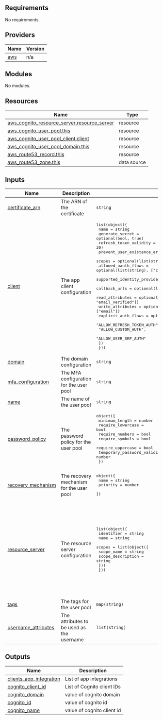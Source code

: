 ## Requirements

No requirements.

## Providers

| Name | Version |
|------|---------|
| <a name="provider_aws"></a> [aws](#provider\_aws) | n/a |

## Modules

No modules.

## Resources

| Name | Type |
|------|------|
| [aws_cognito_resource_server.resource_server](https://registry.terraform.io/providers/hashicorp/aws/latest/docs/resources/cognito_resource_server) | resource |
| [aws_cognito_user_pool.this](https://registry.terraform.io/providers/hashicorp/aws/latest/docs/resources/cognito_user_pool) | resource |
| [aws_cognito_user_pool_client.client](https://registry.terraform.io/providers/hashicorp/aws/latest/docs/resources/cognito_user_pool_client) | resource |
| [aws_cognito_user_pool_domain.this](https://registry.terraform.io/providers/hashicorp/aws/latest/docs/resources/cognito_user_pool_domain) | resource |
| [aws_route53_record.this](https://registry.terraform.io/providers/hashicorp/aws/latest/docs/resources/route53_record) | resource |
| [aws_route53_zone.this](https://registry.terraform.io/providers/hashicorp/aws/latest/docs/data-sources/route53_zone) | data source |

## Inputs

| Name | Description | Type | Default | Required |
|------|-------------|------|---------|:--------:|
| <a name="input_certificate_arn"></a> [certificate\_arn](#input\_certificate\_arn) | The ARN of the certificate | `string` | n/a | yes |
| <a name="input_client"></a> [client](#input\_client) | The app client configuration | <pre>list(object({<br>    name                          = string<br>    generate_secret               = optional(bool, true)<br>    refresh_token_validity        = optional(number, 30)<br>    prevent_user_existence_errors = optional(string, "LEGACY")<br>    scopes                        = optional(list(string), [])<br>    allowed_oauth_flows           = optional(list(string), ["client_credentials"])<br>    supported_identity_providers  = optional(list(string), ["COGNITO"])<br>    callback_urls                 = optional(list(string), ["http://localhost:3000"])<br>    read_attributes               = optional(list(string), ["email", "email_verified"])<br>    write_attributes              = optional(list(string), ["email"])<br>    explicit_auth_flows = optional(list(string), [<br>      "ALLOW_REFRESH_TOKEN_AUTH",<br>      "ALLOW_CUSTOM_AUTH",<br>      "ALLOW_USER_SRP_AUTH"<br>    ])<br>  }))</pre> | <pre>[<br>  {<br>    "name": "Dr.Cash Admin API 2.0",<br>    "scopes": [<br>      "user"<br>    ]<br>  }<br>]</pre> | no |
| <a name="input_domain"></a> [domain](#input\_domain) | The domain configuration | `string` | n/a | yes |
| <a name="input_mfa_configuration"></a> [mfa\_configuration](#input\_mfa\_configuration) | The MFA configuration for the user pool | `string` | `"OFF"` | no |
| <a name="input_name"></a> [name](#input\_name) | The name of the user pool | `string` | n/a | yes |
| <a name="input_password_policy"></a> [password\_policy](#input\_password\_policy) | The password policy for the user pool | <pre>object({<br>    minimum_length                   = number<br>    require_lowercase                = bool<br>    require_numbers                  = bool<br>    require_symbols                  = bool<br>    require_uppercase                = bool<br>    temporary_password_validity_days = number<br>  })</pre> | <pre>{<br>  "minimum_length": 8,<br>  "require_lowercase": true,<br>  "require_numbers": true,<br>  "require_symbols": true,<br>  "require_uppercase": true,<br>  "temporary_password_validity_days": 7<br>}</pre> | no |
| <a name="input_recovery_mechanism"></a> [recovery\_mechanism](#input\_recovery\_mechanism) | The recovery mechanism for the user pool | <pre>object({<br>    name     = string<br>    priority = number<br>  })</pre> | <pre>{<br>  "name": "verified_email",<br>  "priority": 1<br>}</pre> | no |
| <a name="input_resource_server"></a> [resource\_server](#input\_resource\_server) | The resource server configuration | <pre>list(object({<br>    identifier = string<br>    name       = string<br>    scopes = list(object({<br>      scope_name        = string<br>      scope_description = string<br>    }))<br>  }))</pre> | <pre>[<br>  {<br>    "identifier": "https://api.rapadura.com.br",<br>    "name": "Dr.Cash API",<br>    "scopes": [<br>      {<br>        "scope_description": "Admin scope",<br>        "scope_name": "admin"<br>      },<br>      {<br>        "scope_description": "User scope",<br>        "scope_name": "user"<br>      }<br>    ]<br>  }<br>]</pre> | no |
| <a name="input_tags"></a> [tags](#input\_tags) | The tags for the user pool | `map(string)` | n/a | yes |
| <a name="input_username_attributes"></a> [username\_attributes](#input\_username\_attributes) | The attributes to be used as the username | `list(string)` | <pre>[<br>  "email"<br>]</pre> | no |

## Outputs

| Name | Description |
|------|-------------|
| <a name="output_clients_app_integration"></a> [clients\_app\_integration](#output\_clients\_app\_integration) | List of app integrations |
| <a name="output_cognito_client_id"></a> [cognito\_client\_id](#output\_cognito\_client\_id) | List of Cognito client IDs |
| <a name="output_cognito_domain"></a> [cognito\_domain](#output\_cognito\_domain) | value of cognito domain |
| <a name="output_cognito_id"></a> [cognito\_id](#output\_cognito\_id) | value of cognito id |
| <a name="output_cognito_name"></a> [cognito\_name](#output\_cognito\_name) | value of cognito client id |

